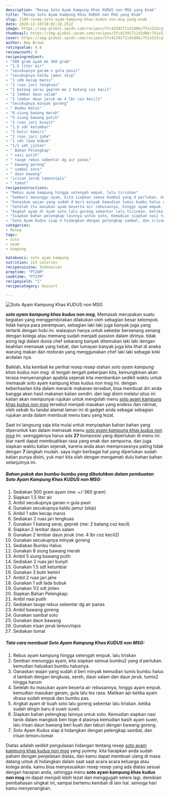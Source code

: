 ```yaml
---
description: "Resep Soto Ayam Kampung Khas KUDUS non MSG yang Enak"
title: "Resep Soto Ayam Kampung Khas KUDUS non MSG yang Enak"
slug: 2189-resep-soto-ayam-kampung-khas-kudus-non-msg-yang-enak
date: 2020-12-16T10:02:28.251Z
image: https://img-global.cpcdn.com/recipes/5fc42391711d1d0b/751x532cq70/soto-ayam-kampung-khas-kudus-non-msg-foto-resep-utama.jpg
thumbnail: https://img-global.cpcdn.com/recipes/5fc42391711d1d0b/751x532cq70/soto-ayam-kampung-khas-kudus-non-msg-foto-resep-utama.jpg
cover: https://img-global.cpcdn.com/recipes/5fc42391711d1d0b/751x532cq70/soto-ayam-kampung-khas-kudus-non-msg-foto-resep-utama.jpg
author: Amy Brown
ratingvalue: 4.8
reviewcount: 9
recipeingredient:
- "500 gram ayam me 360 gram"
- "1.5 liter air"
- "secukupnya garam n gula pasir"
- "secukupnya kaldu jamur skip"
- "1 sdm kecap manis"
- "2 ruas jari lengkuas"
- "1 batang serai geprek me 2 batang coz kecil"
- "2 lembar daun salam"
- "2 lembar daun jeruk me 4 lbr coz kecil2"
- "secukupnya minyak goreng"
- " Bumbu Halus"
- "8 siung bawang merah"
- "5 siung bawang putih"
- "2 ruas jari kunyit"
- "1.5 sdt ketumbar"
- "3 butir kemiri"
- "2 ruas jari jahe"
- "1 sdt lada bubuk"
- "1/2 sdt jinten"
- " Bahan Pelengkap"
- " nasi putih"
- " tauge rebus sebentar dg air panas"
- " bawang goreng"
- " sambal soto"
- " daun bawang"
- "irisan jeruk lemonnipis"
- " tomat"
recipeinstructions:
- "Rebus ayam kampung hingga setengah empuk. lalu tiriskan"
- "Sembari menunggu ayam, kita siapkan semua bumbu2 yang d perlukan. kemudian haluskan bumbu halusnya."
- "Oanaskan wajan yang sudah d beri minyak kemudian tumis bumbu halus d tambah dengan lengkuas, sereh, daun salam dan daun jeruk. tumis2 hingga harum"
- "Setelah itu masukan ayam beserta air rebusannya, hinggs ayam empuk. kemudian masukan garam, gula lalu tes rasa. Matikan api ketika ayam dirasa sudah empuk dan bumbu pas."
- "Angkat ayam dr kuah soto lalu goreng sebentar lalu tiriskan. ketika sudah dingin baru d suwir suwir."
- "Siapkan bahan pelengkap lainnya untuk soto. Kemudian siapkan nasi tarok dalam mangkok beri toge d atasnya kemudian kasih ayam suwir, lalu irisan daun bawang beri kuah dan taburi dengan bawang goreng."
- "Soto Ayam Kudus siap d hidangkan dengan pelengkap sambal, dan irisan lemon+tomat"
categories:
- Resep
tags:
- soto
- ayam
- kampung

katakunci: soto ayam kampung 
nutrition: 223 calories
recipecuisine: Indonesian
preptime: "PT26M"
cooktime: "PT37M"
recipeyield: "1"
recipecategory: Dessert

---
```



![Soto Ayam Kampung Khas KUDUS non MSG](https://img-global.cpcdn.com/recipes/5fc42391711d1d0b/751x532cq70/soto-ayam-kampung-khas-kudus-non-msg-foto-resep-utama.jpg)

<b><i>soto ayam kampung khas kudus non msg</i></b>, Memasak merupakan suatu kegiatan yang menggembirakan dilakukan oleh sebagian besar kelompok. tidak hanya para perempuan, sebagian laki laki juga banyak juga yang tertarik dengan hobi ini. walaupun hanya untuk sekedar bersenang senang dengan kolega atau memang sudah menjadi passion dalam dirinya. tidak asing lagi dalam dunia chef sekarang banyak ditemukan laki laki dengan keahlian memasak yang hebat, dan lumayan banyak juga kita lihat di aneka warung makan dan restoran yang menggunakan chef laki laki sebagai koki andalan nya.

Baiklah, kita kembali ke perihal resep resep olahan <i>soto ayam kampung khas kudus non msg</i>. di tengah tengah pekerjaan kita, kemungkinan akan terasa menyenangkan apabila sejenak kita memberikan sedikit waktu untuk memasak soto ayam kampung khas kudus non msg ini. dengan keberhasilan kita dalam meracik makanan tersebut, bisa membuat diri anda bangga akan hasil makanan kalian sendiri. dan lagi disini melalui situs ini kalian akan mempunyai rujukan untuk mengolah menu <u>soto ayam kampung khas kudus non msg</u> tersebut menjadi masakan yang endess dan nikmat, oleh sebab itu tandai alamat laman ini di gadget anda sebagai sebagian rujukan anda dalam membuat menu baru yang lezat.




Saat ini langsung saja kita mulai untuk menyiapkan bahan bahan yang diperuntuk kan dalam memasak menu <u><i>soto ayam kampung khas kudus non msg</i></u> ini. seenggaknya harus ada <b>27</b> komposisi yang diperlukan di menu ini. biar nanti dapat membuahkan rasa yang enak dan sempurna. dan juga siapkan waktu kalian sejenak, karena anda akan memprosesnya paling tidak dengan <b>7</b> langkah mudah. saya ingin berbagai hal yang diperlukan sudah kalian punya disini, yuk mari kita olah dengan mengamati dulu bahan bahan selanjutnya ini.

<!--inarticleads1-->

##### Bahan pokok dan bumbu-bumbu yang dibutuhkan dalam pembuatan Soto Ayam Kampung Khas KUDUS non MSG:

1. Sediakan 500 gram ayam (me: +/-360 gram)
1. Siapkan 1.5 liter air
1. Ambil secukupnya garam n gula pasir
1. Gunakan secukupnya kaldu jamur (skip)
1. Ambil 1 sdm kecap manis
1. Sediakan 2 ruas jari lengkuas
1. Gunakan 1 batang serai, geprek (me: 2 batang coz kecil)
1. Siapkan 2 lembar daun salam
1. Gunakan 2 lembar daun jeruk (me: 4 lbr coz kecil2)
1. Gunakan secukupnya minyak goreng
1. Sediakan  Bumbu Halus:
1. Gunakan 8 siung bawang merah
1. Ambil 5 siung bawang putih
1. Sediakan 2 ruas jari kunyit
1. Gunakan 1.5 sdt ketumbar
1. Gunakan 3 butir kemiri
1. Ambil 2 ruas jari jahe
1. Gunakan 1 sdt lada bubuk
1. Gunakan 1/2 sdt jinten
1. Siapkan  Bahan Pelengkap:
1. Ambil  nasi putih
1. Sediakan  tauge rebus sebentar dg air panas
1. Ambil  bawang goreng
1. Gunakan  sambal soto
1. Gunakan  daun bawang
1. Gunakan irisan jeruk lemon/nipis
1. Sediakan  tomat




<!--inarticleads2-->

##### Tata cara membuat Soto Ayam Kampung Khas KUDUS non MSG:

1. Rebus ayam kampung hingga setengah empuk. lalu tiriskan
1. Sembari menunggu ayam, kita siapkan semua bumbu2 yang d perlukan. kemudian haluskan bumbu halusnya.
1. Oanaskan wajan yang sudah d beri minyak kemudian tumis bumbu halus d tambah dengan lengkuas, sereh, daun salam dan daun jeruk. tumis2 hingga harum
1. Setelah itu masukan ayam beserta air rebusannya, hinggs ayam empuk. kemudian masukan garam, gula lalu tes rasa. Matikan api ketika ayam dirasa sudah empuk dan bumbu pas.
1. Angkat ayam dr kuah soto lalu goreng sebentar lalu tiriskan. ketika sudah dingin baru d suwir suwir.
1. Siapkan bahan pelengkap lainnya untuk soto. Kemudian siapkan nasi tarok dalam mangkok beri toge d atasnya kemudian kasih ayam suwir, lalu irisan daun bawang beri kuah dan taburi dengan bawang goreng.
1. Soto Ayam Kudus siap d hidangkan dengan pelengkap sambal, dan irisan lemon+tomat




Diatas adalah sedikit pengulasan hidangan tentang resep <u>soto ayam kampung khas kudus non msg</u> yang yummy. kita harapkan anda sudah paham dengan penjelasan diatas, dan kamu dapat membuat ulang di masa datang untuk di hidangkan dalam saat saat acara acara keluarga atau kolega anda. kamu bisa menyesuaikan resep resep yang ada diatas sesuai dengan harapan anda, sehingga menu <b>soto ayam kampung khas kudus non msg</b> ini dapat menjadi lebih lezat dan menggugah selera lagi. demikian pembahasan singkat ini, sampai bertemu kembali di lain hal. semoga hari kamu menyenangkan.
